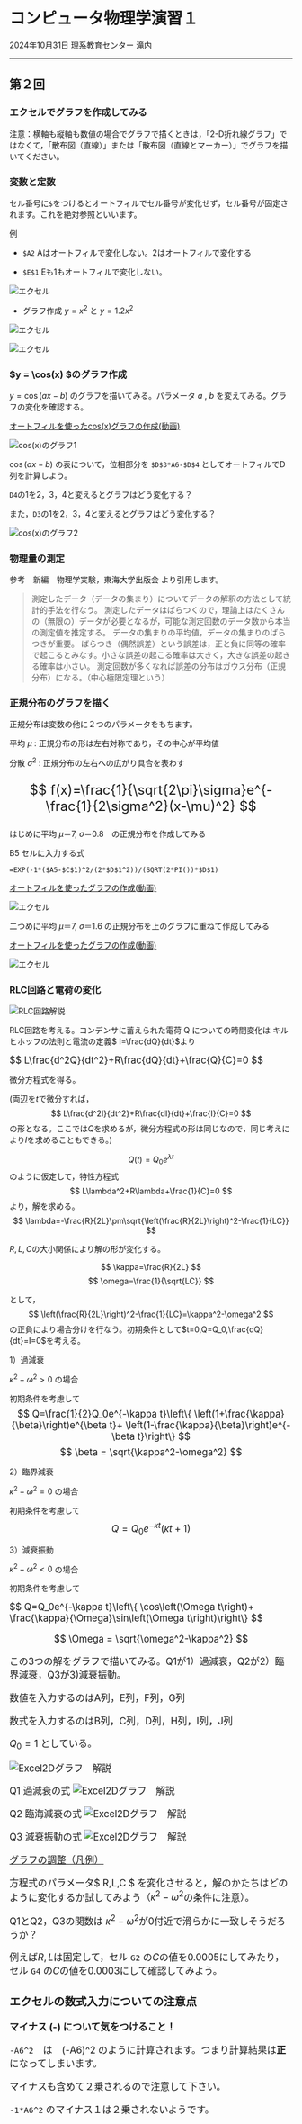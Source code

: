 # コンピュータ物理学演習１

2024年10月31日 理系教育センター 滝内

---

## 第２回

### エクセルでグラフを作成してみる

注意：横軸も縦軸も数値の場合でグラフで描くときは，「2-D折れ線グラフ」ではなくて，「散布図（直線）」または「散布図（直線とマーカー）」でグラフを描いてください。

### 変数と定数

セル番号に`$`をつけるとオートフィルでセル番号が変化せず，セル番号が固定されます。これを絶対参照といいます。

例
   
- `$A2` Aはオートフィルで変化しない。2はオートフィルで変化する
   
- `$E$1` Eも1もオートフィルで変化しない。

![エクセル](./2024-08-19_3.png)
 	  
- グラフ作成 $y = x^2$ と $y = 1.2 x^2$ 

![エクセル](./2024-08-19_4.png)


![エクセル](./2024-08-19_5.png)


### $y = \cos(x) $のグラフ作成

 $y=\cos(ax-b)$ のグラフを描いてみる。パラメータ $a$ , $b$ を変えてみる。グラフの変化を確認する。

[オートフィルを使ったcos(x)グラフの作成(動画)](./2024-08-19_2.mp4)

![cos(x)のグラフ1](./2024-08-19_6.png)

 $\cos(ax-b)$ の表について，位相部分を ` $D$3*A6-$D$4 ` としてオートフィルでD列を計算しよう。

`D4`の1を2，3，4と変えるとグラフはどう変化する？
    
また，`D3`の1を2，3，4と変えるとグラフはどう変化する？


![cos(x)のグラフ2](./2024-08-19_7.png)

### 物理量の測定

参考　新編　物理学実験，東海大学出版会 より引用します。

> 測定したデータ（データの集まり）についてデータの解釈の方法として統計的手法を行なう。
> 測定したデータはばらつくので，理論上はたくさんの（無限の）データが必要となるが，可能な測定回数のデータ数から本当の測定値を推定する。
> データの集まりの平均値，データの集まりのばらつきが重要。
> ばらつき（偶然誤差）という誤差は，正と負に同等の確率で起こるとみなす。小さな誤差の起こる確率は大きく，大きな誤差の起きる確率は小さい。
> 測定回数が多くなれば誤差の分布はガウス分布（正規分布）になる。（中心極限定理という） 


### 正規分布のグラフを描く

正規分布は変数の他に２つのパラメータをもちます。

平均 $\mu$ : 正規分布の形は左右対称であり，その中心が平均値

分散 $\sigma^2$ : 正規分布の左右への広がり具合を表わす

<span style="font-size: 170%;">
   
$$
f(x)=\frac{1}{\sqrt{2\pi}\sigma}e^{-\frac{1}{2\sigma^2}(x-\mu)^2}
$$

</span>

はじめに平均 $\mu$＝7, $\sigma$＝0.8　の正規分布を作成してみる

B5 セルに入力する式
    
`=EXP(-1*($A5-$C$1)^2/(2*$D$1^2))/(SQRT(2*PI())*$D$1)`

[オートフィルを使ったグラフの作成(動画)](./2024-08-20_2.mp4)

![エクセル](./2024-08-20_1.png)

二つめに平均 $\mu$＝7, $\sigma$＝1.6 の正規分布を上のグラフに重ねて作成してみる

[オートフィルを使ったグラフの作成(動画)](./2024-08-20_1.mp4)

![エクセル](./2024-08-20_2.png)

### RLC回路と電荷の変化

![RLC回路解説](./2021-no2-01.png)

RLC回路を考える。コンデンサに蓄えられた電荷 Q についての時間変化は
キルヒホッフの法則と電流の定義$ I=\frac{dQ}{dt}$より

<span style="font-size: 120%;">
$$
L\frac{d^2Q}{dt^2}+R\frac{dQ}{dt}+\frac{Q}{C}=0
$$
</span>

微分方程式を得る。

(両辺を$t$で微分すれば，
$$
L\frac{d^2I}{dt^2}+R\frac{dI}{dt}+\frac{I}{C}=0
$$
の形となる。ここでは$Q$を求めるが，微分方程式の形は同じなので，同じ考えにより$I$を求めることもできる。)

$$
Q(t)=Q_0 e^{\lambda t}
$$
のように仮定して，特性方程式
$$
L\lambda^2+R\lambda+\frac{1}{C}=0
$$
より，解を求める。
$$
\lambda=-\frac{R}{2L}\pm\sqrt{\left(\frac{R}{2L}\right)^2-\frac{1}{LC}}
$$

$R,L,C$の大小関係により解の形が変化する。

$$
\kappa=\frac{R}{2L}
$$
$$
\omega=\frac{1}{\sqrt{LC}}
$$

として，
$$
\left(\frac{R}{2L}\right)^2-\frac{1}{LC}=\kappa^2-\omega^2
$$
の正負により場合分けを行なう。初期条件として$t=0,Q=Q_0,\frac{dQ}{dt}=I=0$を考える。

1）過減衰

$\kappa^2-\omega^2 > 0$ の場合

初期条件を考慮して
<span style="font-size: 120%;">
$$
Q=\frac{1}{2}Q_0e^{-\kappa t}\left\{  \left(1+\frac{\kappa}{\beta}\right)e^{\beta t}+ \left(1-\frac{\kappa}{\beta}\right)e^{-\beta t}\right\}
$$
$$
\beta = \sqrt{\kappa^2-\omega^2}
$$
</span>

2）臨界減衰

$\kappa^2-\omega^2 = 0$ の場合

初期条件を考慮して
<span style="font-size: 120%;">
$$
Q=Q_0e^{-\kappa t} \left( \kappa t +1 \right)
$$
</span>

3）減衰振動

$\kappa^2-\omega^2 < 0$ の場合

初期条件を考慮して

<span style="font-size: 120%;">
$$
Q=Q_0e^{-\kappa t}\left\{  \cos\left(\Omega t\right)+ \frac{\kappa}{\Omega}\sin\left(\Omega t\right)\right\}
$$
   
$$
\Omega = \sqrt{\omega^2-\kappa^2}
$$
</span>

この3つの解をグラフで描いてみる。Q1が1）過減衰，Q2が2）臨界減衰，Q3が3)減衰振動。

数値を入力するのはA列，E列，F列，G列

数式を入力するのはB列，C列，D列，H列，I列，J列

$Q_0=1$ としている。


![Excel2Dグラフ　解説](./2024-08-20_3.png)

Q1 過減衰の式
![Excel2Dグラフ　解説](./2024-08-20_4.png)
   
Q2 臨海減衰の式
![Excel2Dグラフ　解説](./2024-08-20_5.png)
   
Q3 減衰振動の式
![Excel2Dグラフ　解説](./2024-08-20_6.png)


[グラフの調整（凡例）](./2021-no2-08.png)

方程式のパラメータ$ R,L,C $ を変化させると，解のかたちはどのように変化するか試してみよう（$\kappa^2-\omega^2$の条件に注意）。

Q1とQ2，Q3の関数は $\kappa^2-\omega^2$が0付近で滑らかに一致しそうだろうか？

例えば$R,L$は固定して，セル `G2` の$C$の値を0.0005にしてみたり，セル `G4` の$C$の値を0.0003にして確認してみよう。


### エクセルの数式入力についての注意点

**マイナス (-) について気をつけること！**

`-A6^2`　は　(-A6)^2 のように計算されます。つまり計算結果は**正**になってしまいます。
    
マイナスも含めて２乗されるので注意して下さい。
    
`-1*A6^2` のマイナス１は２乗されないようです。

